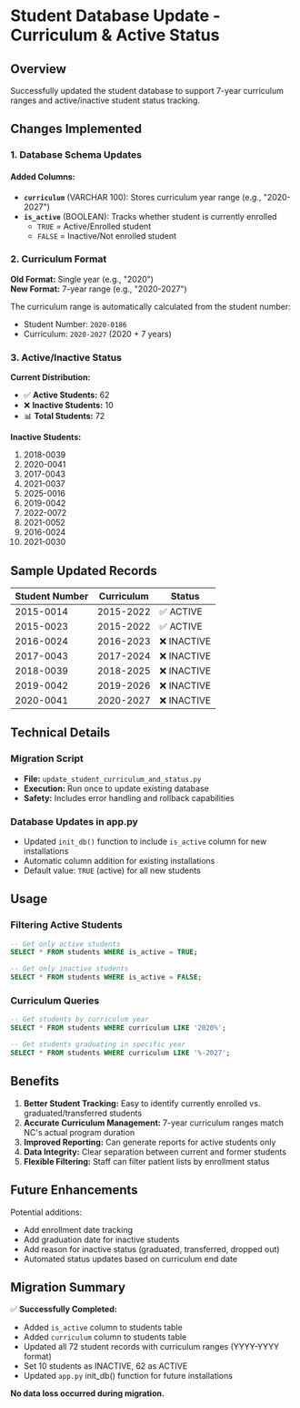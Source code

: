 # Student Database Update - Curriculum & Active Status

## Overview
Successfully updated the student database to support 7-year curriculum ranges and active/inactive student status tracking.

## Changes Implemented

### 1. Database Schema Updates

#### Added Columns:
- **`curriculum`** (VARCHAR 100): Stores curriculum year range (e.g., "2020-2027")
- **`is_active`** (BOOLEAN): Tracks whether student is currently enrolled
  - `TRUE` = Active/Enrolled student
  - `FALSE` = Inactive/Not enrolled student

### 2. Curriculum Format

**Old Format:** Single year (e.g., "2020")  
**New Format:** 7-year range (e.g., "2020-2027")

The curriculum range is automatically calculated from the student number:
- Student Number: `2020-0186`
- Curriculum: `2020-2027` (2020 + 7 years)

### 3. Active/Inactive Status

**Current Distribution:**
- ✅ **Active Students:** 62
- ❌ **Inactive Students:** 10
- 📊 **Total Students:** 72

**Inactive Students:**
1. 2018-0039
2. 2020-0041
3. 2017-0043
4. 2021-0037
5. 2025-0016
6. 2019-0042
7. 2022-0072
8. 2021-0052
9. 2016-0024
10. 2021-0030

## Sample Updated Records

| Student Number | Curriculum | Status |
|---------------|------------|---------|
| 2015-0014 | 2015-2022 | ✅ ACTIVE |
| 2015-0023 | 2015-2022 | ✅ ACTIVE |
| 2016-0024 | 2016-2023 | ❌ INACTIVE |
| 2017-0043 | 2017-2024 | ❌ INACTIVE |
| 2018-0039 | 2018-2025 | ❌ INACTIVE |
| 2019-0042 | 2019-2026 | ❌ INACTIVE |
| 2020-0041 | 2020-2027 | ❌ INACTIVE |

## Technical Details

### Migration Script
- **File:** `update_student_curriculum_and_status.py`
- **Execution:** Run once to update existing database
- **Safety:** Includes error handling and rollback capabilities

### Database Updates in app.py
- Updated `init_db()` function to include `is_active` column for new installations
- Automatic column addition for existing installations
- Default value: `TRUE` (active) for all new students

## Usage

### Filtering Active Students
```sql
-- Get only active students
SELECT * FROM students WHERE is_active = TRUE;

-- Get only inactive students
SELECT * FROM students WHERE is_active = FALSE;
```

### Curriculum Queries
```sql
-- Get students by curriculum year
SELECT * FROM students WHERE curriculum LIKE '2020%';

-- Get students graduating in specific year
SELECT * FROM students WHERE curriculum LIKE '%-2027';
```

## Benefits

1. **Better Student Tracking:** Easy to identify currently enrolled vs. graduated/transferred students
2. **Accurate Curriculum Management:** 7-year curriculum ranges match NC's actual program duration
3. **Improved Reporting:** Can generate reports for active students only
4. **Data Integrity:** Clear separation between current and former students
5. **Flexible Filtering:** Staff can filter patient lists by enrollment status

## Future Enhancements

Potential additions:
- Add enrollment date tracking
- Add graduation date for inactive students
- Add reason for inactive status (graduated, transferred, dropped out)
- Automated status updates based on curriculum end date

## Migration Summary

✅ **Successfully Completed:**
- Added `is_active` column to students table
- Added `curriculum` column to students table
- Updated all 72 student records with curriculum ranges (YYYY-YYYY format)
- Set 10 students as INACTIVE, 62 as ACTIVE
- Updated `app.py` init_db() function for future installations

**No data loss occurred during migration.**
